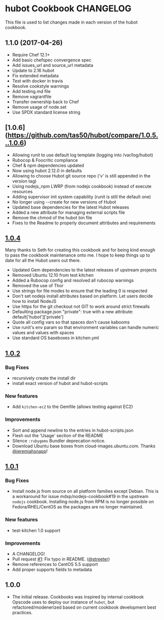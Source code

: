 # hubot Cookbook CHANGELOG

This file is used to list changes made in each version of the hubot cookbook.

## 1.1.0 (2017-04-26)

- Require Chef 12.1+
- Add basic chefspec convergence spec
- Add issues_url and source_url metadata
- Update to 2.16 hubot
- Fix extended metadata
- Test with docker in travis
- Resolve cookstyle warnings
- Add testing.md file
- Remove vagrantfile
- Transfer ownership back to Chef
- Remove usage of node.set
- Use SPDX standard license string

## [1.0.6] (<https://github.com/tas50/hubot/compare/1.0.5...1.0.6>)

- Allowing runit to use default log template (logging into /var/log/hubot)
- Rubocop & Foocritic compliance
- Chef & npm dependencies updated
- Now using hubot 2.12.0 in defaults
- Allowing to choose Hubot git source repo ('v' is still appended in the version tag)
- Using nodejs_npm LWRP (from nodejs cookbook) instead of execute resources
- Adding supervisor init system capability (runit is still the default one)
- No longer using --create for new versions of Hubot
- Updated base dependencies for the latest Hubot releases
- Added a new attribute for managing external scripts file
- Remove the chmod of the hubot bin file
- Fixes to the Readme to properly document attributes and requirements

## [1.0.4](https://github.com/tas50/hubot/compare/1.0.3...1.0.4)

Many thanks to Seth for creating this cookbook and for being kind enough to pass the cookbook maintenance onto me. I hope to keep things up to date for all the Hubot users out there.

- Updated Gem dependencies to the latest releases of upstream projects
- Removed Ubuntu 12.10 from test kitchen
- Added a Rubocop config and resolved all rubocop warnings
- Removed the use of Thor
- Use strings for file modes to ensure that the leading 0 is respected
- Don't set nodejs install attributes based on platform. Let users decide how to install NodeJS
- Use https for the git checkout not GIT to work around strict firewalls
- Defaulting package.json "private": true with a new attribute: default['hubot']['private']
- Quote all config vars so that spaces don't cause kabooms
- Use runit's env param so that environment variables can handle numeric values and values with spaces
- Use standard OS baseboxes in kitchen.yml

## [1.0.2](https://github.com/tas50/hubot/compare/1.0.1...1.0.2)

### Bug Fixes

- recursively create the install dir
- install exact version of hubot and hubot-scripts

### New features

- Add `kitchen-ec2` to the Gemfile (allows testing against EC2)

### Improvements

- Sort and append newline to the entries in hubot-scripts.json
- Flesh out the 'Usage' section of the README
- Silence `:rubygems` Bundler deprecation notice.
- Download Ubuntu base boxes from cloud-images.ubuntu.com. Thanks [@jeremiahsnapp]!

## [1.0.1](https://github.com/tas50/hubot/compare/1.0.0...1.0.1)

### Bug Fixes

- Install node.js from source on all platform families except Debian. This is a workaround for issue mdxp/nodejs-cookbook#19 in the upstream `nodejs` cookbook. Installing node.js from RPM is no longer possible on Fedora/RHEL/CentOS as the packages are no longer maintained.

### New features

- test-kitchen 1.0 support

### Improvements

- A CHANGELOG!
- Pull request [#1](https://github.com/tas50/hubot/pull/1): Fix typo in README. ([@streeter])
- Remove references to CentOS 5.5 support
- Add proper supports fields to metadata

## 1.0.0

- The initial release. Cookbooks was inspired by internal cookbook Opscode uses to deploy our instance of `hubot`, but refactored/modenerized based on current cookbook development best practices.

[@jeremiahsnapp]: https://github.com/jeremiahsnapp
[@schisamo]: https://github.com/schisamo
[@streeter]: https://github.com/streeter
